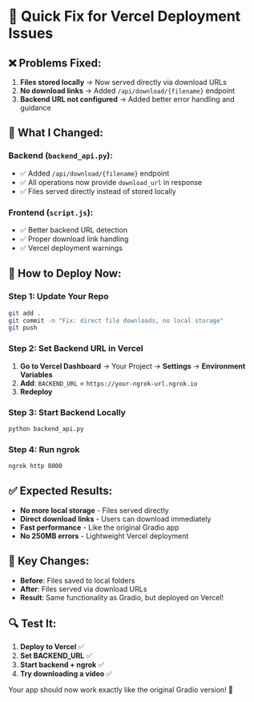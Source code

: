 # 🚀 Quick Fix for Vercel Deployment Issues

## ❌ **Problems Fixed:**

1. **Files stored locally** → Now served directly via download URLs
2. **No download links** → Added `/api/download/{filename}` endpoint
3. **Backend URL not configured** → Added better error handling and guidance

## 🔧 **What I Changed:**

### **Backend (`backend_api.py`):**
- ✅ Added `/api/download/{filename}` endpoint
- ✅ All operations now provide `download_url` in response
- ✅ Files served directly instead of stored locally

### **Frontend (`script.js`):**
- ✅ Better backend URL detection
- ✅ Proper download link handling
- ✅ Vercel deployment warnings

## 🚀 **How to Deploy Now:**

### **Step 1: Update Your Repo**
```bash
git add .
git commit -m "Fix: direct file downloads, no local storage"
git push
```

### **Step 2: Set Backend URL in Vercel**
1. **Go to Vercel Dashboard** → Your Project → **Settings** → **Environment Variables**
2. **Add**: `BACKEND_URL` = `https://your-ngrok-url.ngrok.io`
3. **Redeploy**

### **Step 3: Start Backend Locally**
```bash
python backend_api.py
```

### **Step 4: Run ngrok**
```bash
ngrok http 8000
```

## ✅ **Expected Results:**

- **No more local storage** - Files served directly
- **Direct download links** - Users can download immediately
- **Fast performance** - Like the original Gradio app
- **No 250MB errors** - Lightweight Vercel deployment

## 🎯 **Key Changes:**

- **Before**: Files saved to local folders
- **After**: Files served via download URLs
- **Result**: Same functionality as Gradio, but deployed on Vercel!

## 🔍 **Test It:**

1. **Deploy to Vercel** ✅
2. **Set BACKEND_URL** ✅
3. **Start backend + ngrok** ✅
4. **Try downloading a video** ✅

Your app should now work exactly like the original Gradio version! 🎉
